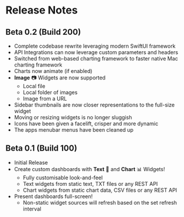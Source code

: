 # Release Notes

## Beta 0.2 (Build 200)
*   Complete codebase rewrite leveraging modern SwiftUI framework
*   API Integrations can now leverage custom parameters and headers
*   Switched from web-based charting framework to faster native Mac charting framework
*   Charts now animate (if enabled)
*   **Image** :camera: Widgets are now supported
    *   Local file
    *   Local folder of images
    *   Image from a URL
*   Sidebar thumbnails are now closer representations to the full-size widget
*   Moving or resizing widgets is no longer sluggish
*   Icons have been given a facelift, crisper and more dynamic
*   The apps menubar menus have been cleaned up


## Beta 0.1 (Build 100)
*   Initial Release
*   Create custom dashboards with **Text** :pencil: and **Chart** :bar_chart: Widgets!
    *   Fully customisable look-and-feel
    *   Text widgets from static text, TXT files or any REST API
    *   Chart widgets from static chart data, CSV files or any REST API
*   Present dashboards full-screen!
    *   Non-static widget sources will refresh based on the set refresh interval
